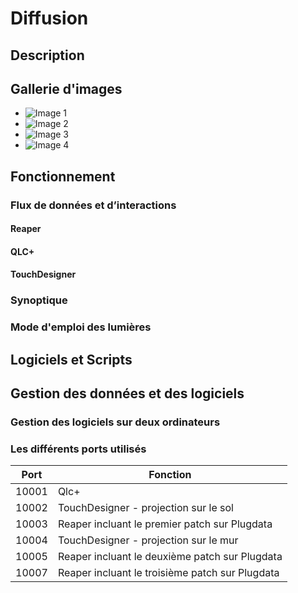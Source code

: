 # Diffusion
## Description

## Gallerie d'images
* ![Image 1](https://placehold.co/400x400?text=1+image)
* ![Image 2](https://placehold.co/400x400?text=2+image)
* ![Image 3](https://placehold.co/400x400?text=3+image)
* ![Image 4](https://placehold.co/400x400?text=4+image)

## Fonctionnement

### Flux de données et d’interactions

#### Reaper

#### QLC+

#### TouchDesigner

### Synoptique

### Mode d'emploi des lumières

## Logiciels et Scripts

## Gestion des données et des logiciels

### Gestion des logiciels sur deux ordinateurs

### Les différents ports utilisés
| Port  | Fonction                              |
| ----- | ------------------------------------- |
| 10001 | Qlc+                                  |
| 10002 | TouchDesigner - projection sur le sol |
| 10003 | Reaper incluant le premier patch sur Plugdata   |
| 10004 | TouchDesigner - projection sur le mur |
| 10005 | Reaper incluant le deuxième patch sur Plugdata   |
| 10007 | Reaper incluant le troisième patch sur Plugdata   |
